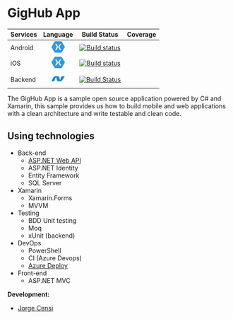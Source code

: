 

# GigHub App

| Services | Language      | Build Status | Coverage  |
| :-------------|:-------------:| :-----------:| :--------:|
| Android    | <img src="art/xamarin.png" width="30"/> |[![Build status](https://build.appcenter.ms/v0.1/apps/3f8f5372-4a28-482f-95e0-fb6baf0748ae/branches/develop/badge)](https://appcenter.ms)|
| iOS    | <img src="art/xamarin.png" width="30"/> |[![Build status](https://build.appcenter.ms/v0.1/apps/7c7b80e1-e59f-4c9c-a473-ef44b1999e5d/branches/master/badge)](https://appcenter.ms)|
| Backend    | <img src="art/dotnet.svg" width="30"/> |[![Build Status](https://jorgecensi.visualstudio.com/GigHub/_apis/build/status/GigHub-ASP.NET-CI?branchName=master)](https://jorgecensi.visualstudio.com/GigHub/_build/latest?definitionId=4&branchName=master)|

The GigHub App is a sample open source application powered by C# and Xamarin, this sample provides us how to build mobile and web applications with a clean architecture and write testable and clean code.

## Using technologies

* Back-end
  * [ASP.NET Web API](https://github.com/jorgecensi/GigHub)
  * ASP.NET Identity 
  * Entity Framework
  * SQL Server
* Xamarin
  * Xamarin.Forms  
  * MVVM  
* Testing
  * BDD Unit testing
  * Moq
  * xUnit (backend)    
* DevOps
  * PowerShell
  * CI (Azure Devops)
  * [Azure Deploy](https://gighub.azurewebsites.net/)  
* Front-end
  * ASP.NET MVC

**Development:**

* [Jorge Censi](https://github.com/jorgecensi)

